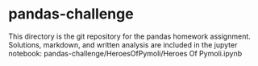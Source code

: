 # pandas-challenge
This directory is the git repository for the pandas homework assignment.
Solutions, markdown, and written analysis are included in the jupyter notebook: pandas-challenge/HeroesOfPymoli/Heroes Of Pymoli.ipynb